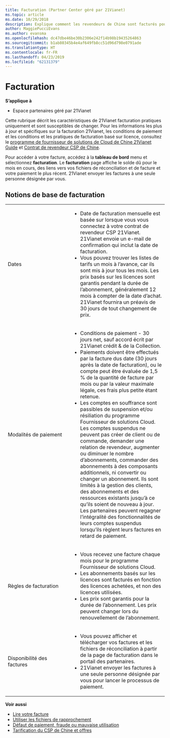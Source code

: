 ```yaml
---
title: Facturation (Partner Center géré par 21Vianet)
ms.topic: article
ms.date: 10/29/2018
description: Explique comment les revendeurs de Chine sont facturés pour les services qu’ils fournissent à leurs clients.
author: MaggiePucciEvans
ms.author: evansma
ms.openlocfilehash: dc47dbe46be30b2306e242f14b98b19435264863
ms.sourcegitcommit: b1ab80345b4e4af649fb8cc51d96d798e0791ade
ms.translationtype: HT
ms.contentlocale: fr-FR
ms.lasthandoff: 04/23/2019
ms.locfileid: "62131379"
---
```

# <a name="billing"></a>Facturation

**S’applique à**

-   Espace partenaires géré par 21Vianet

Cette rubrique décrit les caractéristiques de 21Vianet facturation pratiques uniquement et sont susceptibles de changer. Pour les informations les plus à jour et spécifiques sur la facturation 21Vianet, les conditions de paiement et les conditions et les pratiques de facturation basé sur licence, consultez le [programme de fournisseur de solutions de Cloud de Chine 21Vianet Guide](https://www.21vbluecloud.com/office365/SolProv_programguide/) et [ Contrat de revendeur CSP de Chine](https://www.21vbluecloud.com/office365/ResellerAgr/).

Pour accéder à votre facture, accédez à la **tableau de bord** menu et sélectionnez **facturation**. Le **facturation** page affiche le solde dû pour le mois en cours, des liens vers vos fichiers de réconciliation et de facture et votre paiement le plus récent. 21Vianet envoyer les factures à une seule personne désignée par vous. 


## <a name="billing-basics"></a>Notions de base de facturation


<table>
<colgroup>
<col width="40%" />
<col width="60%" />
</colgroup>
<tbody>
<tr class="odd">
<td>Dates</td>
<td><ul>
<li>Date de facturation mensuelle est basée sur lorsque vous vous connectez à votre contrat de revendeur CSP 21Vianet. 21Vianet envoie un e-mail de confirmation qui inclut la date de facturation.</li>
<li>Vous pouvez trouver les listes de tarifs un mois à l’avance, car ils sont mis à jour tous les mois. Les prix basés sur les licences sont garantis pendant la durée de l’abonnement, généralement 12 mois à compter de la date d’achat. 21Vianet fournira un préavis de 30 jours de tout changement de prix.</li>
</ul></td>
</tr>
<tr class="even">
<td>Modalités de paiement</td>
<td><ul>
<li>Conditions de paiement - 30 jours net, sauf accord écrit par 21Vianet crédit & de la Collection.</li>
<li>Paiements doivent être effectués par la facture dus date (30 jours après la date de facturation), ou le compte peut être évaluée de 1,5 % de la quantité de facture par mois ou par la valeur maximale légale, ces frais plus petite étant retenue.</li>
<li>Les comptes en souffrance sont passibles de suspension et/ou résiliation du programme Fournisseur de solutions Cloud. Les comptes suspendus ne peuvent pas créer de client ou de commande, demander une relation de revendeur, augmenter ou diminuer le nombre d’abonnements, commander des abonnements à des composants additionnels, ni convertir ou changer un abonnement. Ils sont limités à la gestion des clients, des abonnements et des ressources existants jusqu’à ce qu’ils soient de nouveau à jour. Les partenaires peuvent regagner l’intégralité des fonctionnalités de leurs comptes suspendus lorsqu’ils règlent leurs factures en retard de paiement.</li>
</ul></td>
</tr>
<tr class="odd">
<td>Règles de facturation</td>
<td><ul>
<li>Vous recevez une facture chaque mois pour le programme Fournisseur de solutions Cloud.</li>
<li>Les abonnements basés sur les licences sont facturés en fonction des licences achetées, et non des licences utilisées.</li>
<li>Les prix sont garantis pour la durée de l’abonnement. Les prix peuvent changer lors du renouvellement de l’abonnement.</li>
</ul></td>
</tr>
<tr class="even">
<td>Disponibilité des factures</td>
<td><ul>
<li>Vous pouvez afficher et télécharger vos factures et les fichiers de réconciliation à partir de la page de facturation dans le portail des partenaires.</li>
<li>21Vianet envoyer les factures à une seule personne désignée par vous pour lancer le processus de paiement.</li>
</ul></td>
</tr>
</tbody>
</table>

**Voir aussi** 
-   [Lire votre facture](read-your-bill.md)
-   [Utiliser les fichiers de rapprochement](use-the-reconciliation-files.md)
-   [Défaut de paiement, fraude ou mauvaise utilisation](non-payment-fraud-or-misuse.md)
-   [Tarification du CSP de Chine et offres](see-offers-and-pricing.md)

